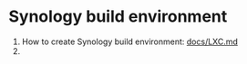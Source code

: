 # Synology build environment

1. How to create Synology build environment: [docs/LXC.md](docs/LXC.md)
2. 
